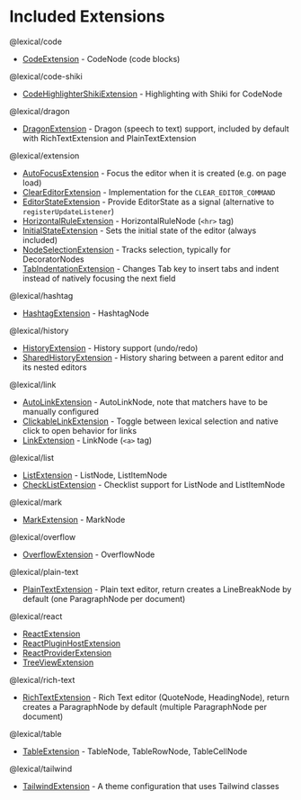 # Included Extensions

@lexical/code

- [CodeExtension](/docs/api/modules/lexical_code#codeextension) - CodeNode (code blocks)

@lexical/code-shiki

- [CodeHighlighterShikiExtension](/docs/api/modules/lexical_code-shiki#codehighlightershikiextension) - Highlighting with Shiki for CodeNode

@lexical/dragon

- [DragonExtension](/docs/api/modules/lexical_dragon#dragonextension) - Dragon (speech to text) support, included by default with RichTextExtension and PlainTextExtension

@lexical/extension

- [AutoFocusExtension](/docs/api/modules/lexical_extension#autofocusextension) - Focus the editor when it is created (e.g. on page load)
- [ClearEditorExtension](/docs/api/modules/lexical_extension#cleareditorextension) - Implementation for the `CLEAR_EDITOR_COMMAND`
- [EditorStateExtension](/docs/api/modules/lexical_extension#editorstateextension) - Provide EditorState as a signal (alternative to `registerUpdateListener`)
- [HorizontalRuleExtension](/docs/api/modules/lexical_extension#horizontalruleextension) - HorizontalRuleNode (`<hr>` tag)
- [InitialStateExtension](/docs/api/modules/lexical_extension#initialstateextension) - Sets the initial state of the editor (always included)
- [NodeSelectionExtension](/docs/api/modules/lexical_extension#nodeselectionextension) - Tracks selection, typically for DecoratorNodes
- [TabIndentationExtension](/docs/api/modules/lexical_extension#tabindentationextension) - Changes Tab key to insert tabs and indent instead of natively focusing the next field

@lexical/hashtag

- [HashtagExtension](/docs/api/modules/lexical_hashtag#hashtagextension) - HashtagNode

@lexical/history

- [HistoryExtension](/docs/api/modules/lexical_history#historyextension) - History support (undo/redo)
- [SharedHistoryExtension](/docs/api/modules/lexical_history#sharedhistoryextension) - History sharing between a parent editor and its nested editors

@lexical/link

- [AutoLinkExtension](/docs/api/modules/lexical_link#autolinkextension) - AutoLinkNode, note that matchers have to be manually configured
- [ClickableLinkExtension](/docs/api/modules/lexical_link#clickablelinkextension) - Toggle between lexical selection and native click to open behavior for links
- [LinkExtension](/docs/api/modules/lexical_link#linkextension) - LinkNode (`<a>` tag)

@lexical/list

- [ListExtension](/docs/api/modules/lexical_list#listextension) - ListNode, ListItemNode
- [CheckListExtension](/docs/api/modules/lexical_list#checklistextension) - Checklist support for ListNode and ListItemNode

@lexical/mark

- [MarkExtension](/docs/api/modules/lexical_mark#markextension) - MarkNode

@lexical/overflow

- [OverflowExtension](/docs/api/modules/lexical_overflow#overflowextension) - OverflowNode

@lexical/plain-text

- [PlainTextExtension](/docs/api/modules/lexical_plain_text#plaintextextension) - Plain text editor, return creates a LineBreakNode by default (one ParagraphNode per document)

@lexical/react

- [ReactExtension](/docs/api/modules/lexical_react_ReactExtension#reactextension)
- [ReactPluginHostExtension](/docs/api/modules/lexical_react_ReactPluginHostExtension#reactpluginhostextension)
- [ReactProviderExtension](/docs/api/modules/lexical_react_ReactProviderExtension#reactproviderextension)
- [TreeViewExtension](/docs/api/modules/lexical_react_TreeViewExtension#treeviewextension)

@lexical/rich-text

- [RichTextExtension](/docs/api/modules/lexical_rich_text#richtextextension) - Rich Text editor (QuoteNode, HeadingNode), return creates a ParagraphNode by default (multiple ParagraphNode per document)

@lexical/table

- [TableExtension](/docs/api/modules/lexical_table#tableextension) - TableNode, TableRowNode, TableCellNode

@lexical/tailwind

- [TailwindExtension](/docs/api/modules/lexical_tailwind#tailwindextension) - A theme configuration that uses Tailwind classes
